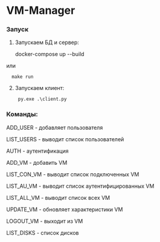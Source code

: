 # VM-Manager

### Запуск

1. Запускаем БД и сервер:


      docker-compose up --build

или
      
      make run

2. Запускаем клиент:

        py.exe .\client.py


### Команды:

ADD_USER - добавляет пользователя

LIST_USERS - выводит список пользователей

AUTH - аутентификация

ADD_VM - добавить VM

LIST_CON_VM - выводит список подключенных VM

LIST_AU_VM - выводит список аутентифицированных VM

LIST_ALL_VM - выводит список всех VM

UPDATE_VM - обновляет характеристики VM

LOGOUT_VM - выходит из VM

LIST_DISKS - список дисков